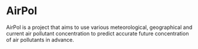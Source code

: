 # AirPol
AirPol is a project that aims to use various meteorological, geographical and current air pollutant concentration to predict accurate future concentration of air pollutants in advance. 
